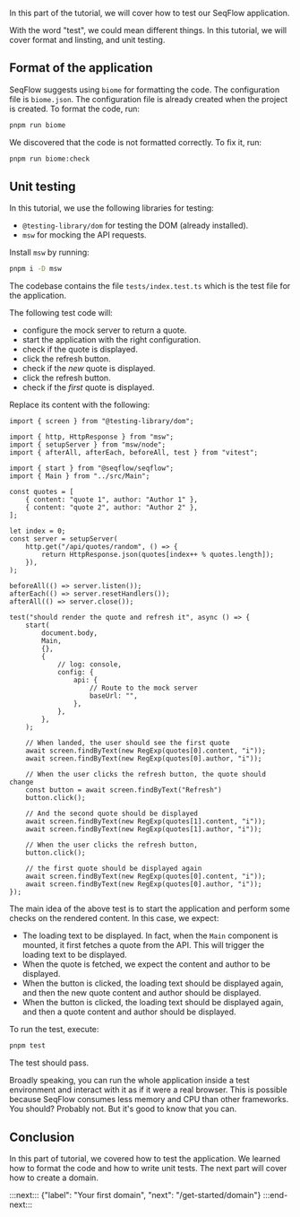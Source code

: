 In this part of the tutorial, we will cover how to test our SeqFlow application.

With the word "test", we could mean different things. In this tutorial, we will cover format and linsting, and unit testing.

## Format of the application

SeqFlow suggests using `biome` for formatting the code. The configuration file is `biome.json`. The configuration file is already created when the project is created. To format the code, run:

```bash
pnpm run biome
```

We discovered that the code is not formatted correctly. To fix it, run:

```bash
pnpm run biome:check
```

## Unit testing

In this tutorial, we use the following libraries for testing:
- `@testing-library/dom` for testing the DOM (already installed).
- `msw` for mocking the API requests.

Install `msw` by running:

```bash
pnpm i -D msw
```

The codebase contains the file `tests/index.test.ts` which is the test file for the application.

The following test code will:
- configure the mock server to return a quote.
- start the application with the right configuration.
- check if the quote is displayed.
- click the refresh button.
- check if the *new* quote is displayed.
- click the refresh button.
- check if the *first* quote is displayed.

Replace its content with the following:

```tsx
import { screen } from "@testing-library/dom";

import { http, HttpResponse } from "msw";
import { setupServer } from "msw/node";
import { afterAll, afterEach, beforeAll, test } from "vitest";

import { start } from "@seqflow/seqflow";
import { Main } from "../src/Main";

const quotes = [
	{ content: "quote 1", author: "Author 1" },
	{ content: "quote 2", author: "Author 2" },
];

let index = 0;
const server = setupServer(
	http.get("/api/quotes/random", () => {
		return HttpResponse.json(quotes[index++ % quotes.length]);
	}),
);

beforeAll(() => server.listen());
afterEach(() => server.resetHandlers());
afterAll(() => server.close());

test("should render the quote and refresh it", async () => {
	start(
		document.body,
		Main,
		{},
		{
			// log: console,
			config: {
				api: {
					// Route to the mock server
					baseUrl: "",
				},
			},
		},
	);

	// When landed, the user should see the first quote
	await screen.findByText(new RegExp(quotes[0].content, "i"));
	await screen.findByText(new RegExp(quotes[0].author, "i"));

	// When the user clicks the refresh button, the quote should change
	const button = await screen.findByText("Refresh")
	button.click();

	// And the second quote should be displayed
	await screen.findByText(new RegExp(quotes[1].content, "i"));
	await screen.findByText(new RegExp(quotes[1].author, "i"));

	// When the user clicks the refresh button,
	button.click();

	// the first quote should be displayed again
	await screen.findByText(new RegExp(quotes[0].content, "i"));
	await screen.findByText(new RegExp(quotes[0].author, "i"));
});
```

The main idea of the above test is to start the application and perform some checks on the rendered content. In this case, we expect:

- The loading text to be displayed. In fact, when the `Main` component is mounted, it first fetches a quote from the API. This will trigger the loading text to be displayed.
- When the quote is fetched, we expect the content and author to be displayed.
- When the button is clicked, the loading text should be displayed again, and then the new quote content and author should be displayed.
- When the button is clicked, the loading text should be displayed again, and then a quote content and author should be displayed.

To run the test, execute:

```bash
pnpm test
```

The test should pass.

Broadly speaking, you can run the whole application inside a test environment and interact with it as if it were a real browser. This is possible because SeqFlow consumes less memory and CPU than other frameworks. You should? Probably not. But it's good to know that you can.

## Conclusion

In this part of tutorial, we covered how to test the application. We learned how to format the code and how to write unit tests. The next part will cover how to create a domain.

:::next:::
{"label": "Your first domain", "next": "/get-started/domain"}
:::end-next:::
